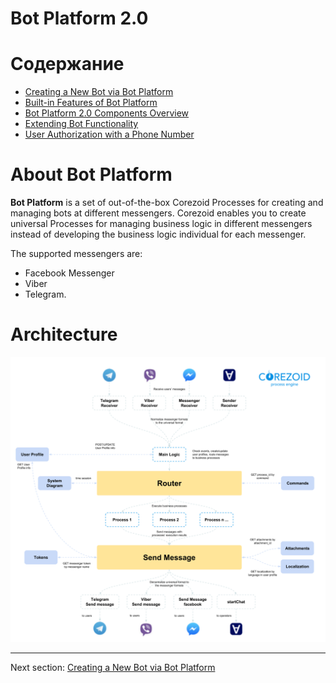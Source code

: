 # **Bot Platform 2.0**

  

# Содержание



- [Creating a New Bot via Bot Platform](get-started.md)
- [Built-in Features of Bot Platform](basic-functionality.md)
- [Bot Platform 2.0 Components Overview](components.md)
- [Extending Bot Functionality](add-new-functionality.md)
- [User Authorization with a Phone Number](authorization.md)

  
  
  

# About Bot Platform

**Bot Platform** is a set of out-of-the-box Corezoid Processes for creating and managing bots at different messengers. Corezoid enables you to create universal Processes for managing business logic in different messengers instead of developing the business logic individual for each messenger.

The supported messengers are:
- Facebook Messenger
- Viber
- Telegram.




# Architecture


![img](img/architecture.png)

---

Next section: [Creating a New Bot via Bot Platform](get-started.md)